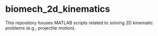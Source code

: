 # biomech_2d_kinematics
This repository houses MATLAB scripts related to solving 2D kinematic problems (e.g., projectile motion). 
